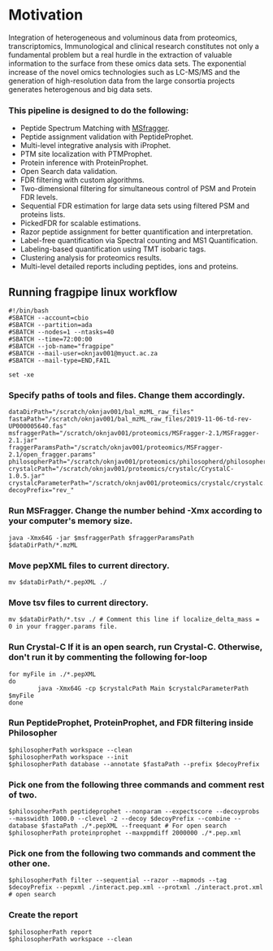 # Motivation
Integration of heterogeneous and voluminous data from proteomics, transcriptomics, Immunological and clinical research constitutes not only a fundamental problem but a real hurdle in the extraction of valuable information to the surface from these omics data sets. The exponential increase of the novel omics technologies such as LC-MS/MS and the generation of high-resolution data from the large consortia projects generates heterogenous and big data sets. 

### This pipeline is designed to do the following:
* Peptide Spectrum Matching with [MSfragger](http://fragpipe.nesvilab.org/).
* Peptide assignment validation with PeptideProphet.
* Multi-level integrative analysis with iProphet.
* PTM site localization with PTMProphet.
* Protein inference with ProteinProphet.
* Open Search data validation.
* FDR filtering with custom algorithms.
* Two-dimensional filtering for simultaneous control of PSM and Protein FDR levels.
* Sequential FDR estimation for large data sets using filtered PSM and proteins lists.
* PickedFDR for scalable estimations.
* Razor peptide assignment for better quantification and interpretation.
* Label-free quantification via Spectral counting and MS1 Quantification.
* Labeling-based quantification using TMT isobaric tags.
* Clustering analysis for proteomics results.
* Multi-level detailed reports including peptides, ions and proteins.

## Running fragpipe linux workflow
```
#!/bin/bash
#SBATCH --account=cbio
#SBATCH --partition=ada
#SBATCH --nodes=1 --ntasks=40
#SBATCH --time=72:00:00
#SBATCH --job-name="fragpipe"
#SBATCH --mail-user=oknjav001@myuct.ac.za
#SBATCH --mail-type=END,FAIL

set -xe
```
### Specify paths of tools and files. Change them accordingly.
```
dataDirPath="/scratch/oknjav001/bal_mzML_raw_files"
fastaPath="/scratch/oknjav001/bal_mzML_raw_files/2019-11-06-td-rev-UP000005640.fas"
msfraggerPath="/scratch/oknjav001/proteomics/MSFragger-2.1/MSFragger-2.1.jar"
fraggerParamsPath="/scratch/oknjav001/proteomics/MSFragger-2.1/open_fragger.params"
philosopherPath="/scratch/oknjav001/proteomics/philosopherd/philosopher"
crystalcPath="/scratch/oknjav001/proteomics/crystalc/CrystalC-1.0.5.jar"
crystalcParameterPath="/scratch/oknjav001/proteomics/crystalc/crystalc.params"
decoyPrefix="rev_"
```
### Run MSFragger. Change the number behind -Xmx according to your computer's memory size.
`java -Xmx64G -jar $msfraggerPath $fraggerParamsPath $dataDirPath/*.mzML`

### Move pepXML files to current directory.
`mv $dataDirPath/*.pepXML ./`

### Move tsv files to current directory.
`mv $dataDirPath/*.tsv ./ # Comment this line if localize_delta_mass = 0 in your fragger.params file.`

### Run Crystal-C If it is an open search, run Crystal-C. Otherwise, don't run it by commenting the following for-loop
```
for myFile in ./*.pepXML
do
        java -Xmx64G -cp $crystalcPath Main $crystalcParameterPath $myFile
done
```
### Run PeptideProphet, ProteinProphet, and FDR filtering inside Philosopher
```
$philosopherPath workspace --clean
$philosopherPath workspace --init
$philosopherPath database --annotate $fastaPath --prefix $decoyPrefix
```
### Pick one from the following three commands and comment rest of two.
```
$philosopherPath peptideprophet --nonparam --expectscore --decoyprobs --masswidth 1000.0 --clevel -2 --decoy $decoyPrefix --combine --database $fastaPath ./*.pepXML --freequant # For open search
$philosopherPath proteinprophet --maxppmdiff 2000000 ./*.pep.xml
```

### Pick one from the following two commands and comment the other one.
`$philosopherPath filter --sequential --razor --mapmods --tag $decoyPrefix --pepxml ./interact.pep.xml --protxml ./interact.prot.xml # open search`

### Create the report
```
$philosopherPath report
$philosopherPath workspace --clean
```


